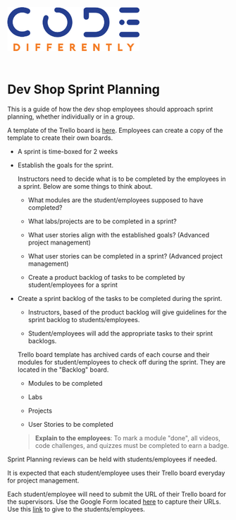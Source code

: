 <img src="../assets/code-diff-logo.png" style="width:300px; height: auto; margin-bottom: 2em;">

# Dev Shop Sprint Planning 

This is a guide of how the dev shop employees should approach sprint planning, whether individually or in a group. 

A template of the Trello board is [here](https://trello.com/b/rkGHsOBW/devshop-sprint-planning-template). Employees can create a copy of the template to create their own boards.

- A sprint is time-boxed for 2 weeks
    

- Establish the goals for the sprint.

    Instructors need to decide what is to be completed by the employees in a sprint. Below are some things to think about.

    - What modules are the student/employees supposed to have completed?

    - What labs/projects are to be completed in a sprint?

    - What user stories align with the established goals? (Advanced project management)

    - What user stories can be completed in a sprint? (Advanced project management)

    - Create a product backlog of tasks to be completed by student/employees for a sprint


- Create a sprint backlog of the tasks to be completed during the sprint.

    - Instructors, based of the product backlog will give guidelines for the sprint backlog to students/employees.

    - Student/employees will add the appropriate tasks to their sprint backlogs.

    Trello board template has archived cards of each course and their modules for student/employees to check off during the sprint. They are located in the "Backlog" board.

    - Modules to be completed

    - Labs

    - Projects

    - User Stories to be completed 

    > **Explain to the employees**: To mark a module "done", all videos, code challenges, and quizzes must be completed to earn a badge. 

Sprint Planning reviews can be held with students/employees if needed.

It is expected that each student/employee uses their Trello board everyday for project management.

Each student/employee will need to submit the URL of their Trello board for the supervisors. Use the Google Form located [here](https://docs.google.com/forms/d/1r0q6vM4o2C1A1vxa0C-SUGd6J3RG1t6RKHNNjYN-I3Q/edit) to capture their URLs. Use this [link](https://forms.gle/eeTTMyhjZKCHwTgeA) to give to the students/employees.